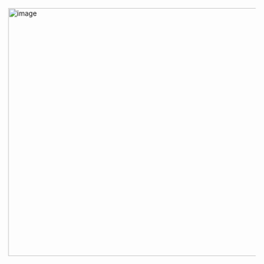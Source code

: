<img width="767" height="505" alt="image" src="https://github.com/user-attachments/assets/3527e740-5424-40cc-b951-3cc33dd87a8a" />
